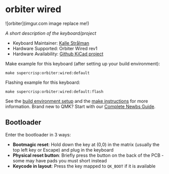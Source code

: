 # orbiter wired

![orbiter](imgur.com image replace me!)

*A short description of the keyboard/project*

* Keyboard Maintainer: [Kalle Strålman](https://github.com/kjeller)
* Hardware Supported: Orbiter Wired rev1
* Hardware Availability: [Github KiCad project](https://github.com/kjeller/orbiter_keyboard/tree/master/pcb/orbiter-wired)

Make example for this keyboard (after setting up your build environment):

    make supercrisp:orbiter:wired:default

Flashing example for this keyboard:

    make supercrisp:orbiter:wired:default:flash

See the [build environment setup](https://docs.qmk.fm/#/getting_started_build_tools) and the [make instructions](https://docs.qmk.fm/#/getting_started_make_guide) for more information. Brand new to QMK? Start with our [Complete Newbs Guide](https://docs.qmk.fm/#/newbs).

## Bootloader

Enter the bootloader in 3 ways:

* **Bootmagic reset**: Hold down the key at (0,0) in the matrix (usually the top left key or Escape) and plug in the keyboard
* **Physical reset button**: Briefly press the button on the back of the PCB - some may have pads you must short instead
* **Keycode in layout**: Press the key mapped to `QK_BOOT` if it is available
